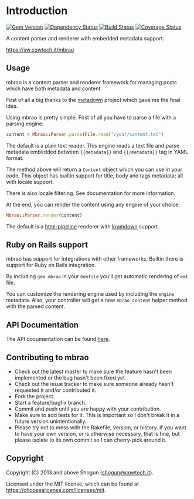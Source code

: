 # Introduction

[![Gem Version](https://img.shields.io/gem/v/mbrao.svg)](https://rubygems.org/gems/mbrao)
[![Dependency Status](https://img.shields.io/gemnasium/ShogunPanda/mbrao.svg)](https://gemnasium.com/ShogunPanda/mbrao)
[![Build Status](https://img.shields.io/travis/ShogunPanda/mbrao.svg)](https://travis-ci.org/ShogunPanda/mbrao)
[![Coverage Status](https://img.shields.io/coveralls/github/ShogunPanda/mbrao.svg)](https://coveralls.io/github/ShogunPanda/mbrao)

A content parser and renderer with embedded metadata support.

https://sw.cowtech.it/mbrao

## Usage

mbrao is a content parser and renderer framework for managing posts which have both metadata and content.

First of all a big thanks to the [metadown](https://github.com/steveklabnik/metadown) project which gave me the final idea.

Using mbrao is pretty simple. First of all you have to parse a file with a parsing engine:

```ruby
content = Mbrao::Parser.parse(File.read("/your/content.txt")
```

The default is a plain text reader. This engine reads a text file and parse metadata embedded between `{{metadata}}` and `{{/metadata}}` tag in YAML format.

The method above will return a `Content` object which you can use in your code. This object has builtin support for title, body and tags metadata; all with locale support.

There is also locale filtering. See documentation for more information.

At the end, you can render the content using any engine of your choice:

```ruby
Mbrao::Parser.render(content)
```

The default is a [html-pipeline](https://github.com/jch/html-pipeline) renderer with [kramdown](http://kramdown.rubyforge.org/) support.

## Ruby on Rails support

mbrao has support for integrations with other frameworks. Builtin there is support for Ruby on Rails integration.

By including `gem mbrao` in your `Gemfile` you'll get automatic rendering of `emt` file.

You can customize the rendering engine used by including the `engine` metadata. Also, your controller will get a new `mbrao_content` helper method with the parsed content.

## API Documentation

The API documentation can be found [here](https://sw.cowtech.it/mbrao/docs).

## Contributing to mbrao

* Check out the latest master to make sure the feature hasn't been implemented or the bug hasn't been fixed yet.
* Check out the issue tracker to make sure someone already hasn't requested it and/or contributed it.
* Fork the project.
* Start a feature/bugfix branch.
* Commit and push until you are happy with your contribution.
* Make sure to add tests for it. This is important so I don't break it in a future version unintentionally.
* Please try not to mess with the Rakefile, version, or history. If you want to have your own version, or is otherwise necessary, that is fine, but please isolate to its own commit so I can cherry-pick around it.

## Copyright

Copyright (C) 2013 and above Shogun (shogun@cowtech.it).

Licensed under the MIT license, which can be found at https://choosealicense.com/licenses/mit.
